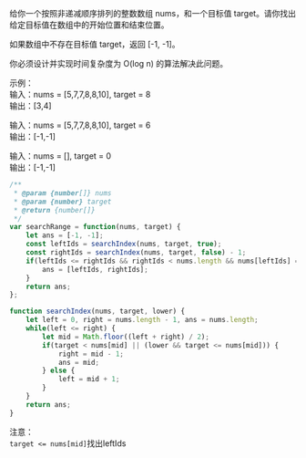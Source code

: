 给你一个按照非递减顺序排列的整数数组 nums，和一个目标值 target。请你找出给定目标值在数组中的开始位置和结束位置。

如果数组中不存在目标值 target，返回 [-1, -1]。

你必须设计并实现时间复杂度为 O(log n) 的算法解决此问题。

示例：  
输入：nums = [5,7,7,8,8,10], target = 8  
输出：[3,4]  

输入：nums = [5,7,7,8,8,10], target = 6  
输出：[-1,-1]  

输入：nums = [], target = 0  
输出：[-1,-1]  

```JavaScript
/**
 * @param {number[]} nums
 * @param {number} target
 * @return {number[]}
 */
var searchRange = function(nums, target) {
    let ans = [-1, -1];
    const leftIds = searchIndex(nums, target, true);
    const rightIds = searchIndex(nums, target, false) - 1;
    if(leftIds <= rightIds && rightIds < nums.length && nums[leftIds] === target, nums[rightIds] === target) {
        ans = [leftIds, rightIds];
    }
    return ans;
};

function searchIndex(nums, target, lower) {
    let left = 0, right = nums.length - 1, ans = nums.length;
    while(left <= right) {
        let mid = Math.floor((left + right) / 2);
        if(target < nums[mid] || (lower && target <= nums[mid])) {
            right = mid - 1;
            ans = mid;
        } else {
            left = mid + 1;
        }
    }
    return ans;
}
```
注意：  
`target <= nums[mid]`找出leftIds